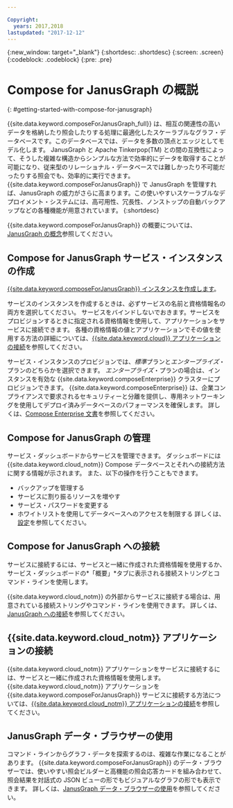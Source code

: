 ```yaml
---

Copyright:
  years: 2017,2018
lastupdated: "2017-12-12"
---
```


{:new_window: target="_blank"}
{:shortdesc: .shortdesc}
{:screen: .screen}
{:codeblock: .codeblock}
{:pre: .pre}

# Compose for JanusGraph の概説
{: #getting-started-with-compose-for-janusgraph}

{{site.data.keyword.composeForJanusGraph_full}} は、相互の関連性の高いデータを格納したり照会したりする処理に最適化したスケーラブルなグラフ・データベースです。このデータベースでは、データを多数の頂点とエッジとしてモデル化します。 JanusGraph と Apache Tinkerpop(TM) との間の互換性によって、そうした複雑な構造からシンプルな方法で効率的にデータを取得することが可能になり、従来型のリレーショナル・データベースでは難しかったり不可能だったりする照会でも、効率的に実行できます。 {{site.data.keyword.composeForJanusGraph}} で JanusGraph を管理すれば、JanusGraph の威力がさらに高まります。この使いやすいスケーラブルなデプロイメント・システムには、高可用性、冗長性、ノンストップの自動バックアップなどの各種機能が用意されています。
{:shortdesc}

{{site.data.keyword.composeForJanusGraph}} の概要については、[JanusGraph の概念](./janusgraph-concepts.html)参照してください。

## Compose for JanusGraph サービス・インスタンスの作成

[{{site.data.keyword.composeForJanusGraph}} インスタンスを作成します](https://console.bluemix.net/catalog/services/compose-for-janusgraph/)。

サービスのインスタンスを作成するときは、必ずサービスの名前と資格情報名の両方を選択してください。 サービスをバインドしないでおきます。サービスをプロビジョンするときに指定される資格情報を使用して、アプリケーションをサービスに接続できます。 各種の資格情報の値とアプリケーションでその値を使用する方法の詳細については、[{{site.data.keyword.cloud}} アプリケーションの接続](./connecting-bluemix-app.html)を参照してください。

サービス・インスタンスのプロビジョンでは、*標準*プランと*エンタープライズ*・プランのどちらかを選択できます。 *エンタープライズ*・プランの場合は、インスタンスを有効な {{site.data.keyword.composeEnterprise}} クラスターにプロビジョンできます。 {{site.data.keyword.composeEnterprise}} は、企業コンプライアンスで要求されるセキュリティーと分離を提供し、専用ネットワーキングを使用してデプロイ済みデータベースのパフォーマンスを確保します。 詳しくは、[Compose Enterprise 文書](../ComposeEnterprise/index.html)を参照してください。

## Compose for JanusGraph の管理

サービス・ダッシュボードからサービスを管理できます。 ダッシュボードには {{site.data.keyword.cloud_notm}} Compose データベースとそれへの接続方法に関する情報が示されます。 また、以下の操作を行うこともできます。
- バックアップを管理する
- サービスに割り振るリソースを増やす
- サービス・パスワードを変更する
- ホワイトリストを使用してデータベースへのアクセスを制限する 
詳しくは、[設定](./dashboard-settings.html)を参照してください。

## Compose for JanusGraph への接続

サービスに接続するには、サービスと一緒に作成された資格情報を使用するか、サービス・ダッシュボードの*「概要」*タブに表示される接続ストリングとコマンド・ラインを使用します。

{{site.data.keyword.cloud_notm}} の外部からサービスに接続する場合は、用意されている接続ストリングやコマンド・ラインを使用できます。 詳しくは、[JanusGraph への接続](./connecting-external.html)を参照してください。

## {{site.data.keyword.cloud_notm}} アプリケーションの接続

{{site.data.keyword.cloud_notm}} アプリケーションをサービスに接続するには、サービスと一緒に作成された資格情報を使用します。 {{site.data.keyword.cloud_notm}} アプリケーションを {{site.data.keyword.composeForJanusGraph}} サービスに接続する方法については、[{{site.data.keyword.cloud_notm}} アプリケーションの接続](./connecting-bluemix-app.html)を参照してください。

## JanusGraph データ・ブラウザーの使用

コマンド・ラインからグラフ・データを探索するのは、複雑な作業になることがあります。 {{site.data.keyword.composeForJanusGraph}} のデータ・ブラウザーでは、使いやすい照会ビルダーと高機能の照会応答カードを組み合わせて、照会結果を対話式の JSON ビューの形でもビジュアルなグラフの形でも表示できます。 詳しくは、[JanusGraph データ・ブラウザーの使用](./data-browser.html)を参照してください。
